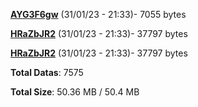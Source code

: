 [**AYG3F6gw**](/data/AYG3F6gw.txt) (31/01/23 - 21:33)- 7055 bytes

[**HRaZbJR2**](/data/HRaZbJR2.txt) (31/01/23 - 21:33)- 37797 bytes

[**HRaZbJR2**](/data/HRaZbJR2.txt) (31/01/23 - 21:33)- 37797 bytes

**Total Datas**: 7575

**Total Size**: 50.36 MB / 50.4 MB